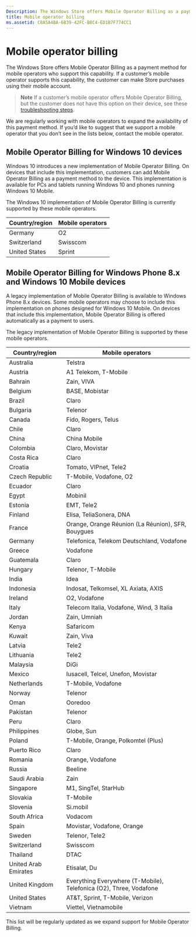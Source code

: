 ```yaml
---
Description: The Windows Store offers Mobile Operator Billing as a payment method for mobile operators who support this capability.
title: Mobile operator billing
ms.assetid: C8A5A4BA-6B39-42FC-B8C4-ED1B7F774CC1
---
```


# Mobile operator billing


The Windows Store offers Mobile Operator Billing as a payment method for mobile operators who support this capability. If a customer’s mobile operator supports this capability, the customer can make Store purchases using their mobile account.

> **Note**  If a customer’s mobile operator offers Mobile Operator Billing, but the customer does not have this option on their device, see these [troubleshooting steps](http://go.microsoft.com/fwlink/p/?LinkId=523993).

 

We are regularly working with mobile operators to expand the availability of this payment method. If you’d like to suggest that we support a mobile operator that you don’t see in the lists below, contact the mobile operator.

## Mobile Operator Billing for Windows 10 devices


Windows 10 introduces a new implementation of Mobile Operator Billing. On devices that include this implementation, customers can add Mobile Operator Billing as a payment method to the device. This implementation is available for PCs and tablets running Windows 10 and phones running Windows 10 Mobile.

The Windows 10 implementation of Mobile Operator Billing is currently supported by these mobile operators.

| Country/region | Mobile operators |
|----------------|------------------|
| Germany        | O2               |
| Switzerland    | Swisscom         |
| United States  | Sprint           |

 

## Mobile Operator Billing for Windows Phone 8.x and Windows 10 Mobile devices


A legacy implementation of Mobile Operator Billing is available to Windows Phone 8.x devices. Some mobile operators may choose to include this implementation on phones designed for Windows 10 Mobile. On devices that include this implementation, Mobile Operator Billing is offered automatically as a payment to users.

The legacy implementation of Mobile Operator Billing is supported by these mobile operators.

| Country/region       | Mobile operators                                                   |
|----------------------|--------------------------------------------------------------------|
| Australia            | Telstra                                                            |
| Austria              | A1 Telekom, T-Mobile                                               |
| Bahrain              | Zain, VIVA                                                         |
| Belgium              | BASE, Mobistar                                                     |
| Brazil               | Claro                                                              |
| Bulgaria             | Telenor                                                            |
| Canada               | Fido, Rogers, Telus                                                |
| Chile                | Claro                                                              |
| China                | China Mobile                                                       |
| Colombia             | Claro, Movistar                                                    |
| Costa Rica           | Claro                                                              |
| Croatia              | Tomato, VIPnet, Tele2                                              |
| Czech Republic       | T-Mobile, Vodafone, O2                                             |
| Ecuador              | Claro                                                              |
| Egypt                | Mobinil                                                            |
| Estonia              | EMT, Tele2                                                         |
| Finland              | Elisa, TeliaSonera, DNA                                            |
| France               | Orange, Orange Réunion (La Réunion), SFR, Bouygues                 |
| Germany              | Telefonica, Telekom Deutschland, Vodafone                          |
| Greece               | Vodafone                                                           |
| Guatemala            | Claro                                                              |
| Hungary              | Telenor, T-Mobile                                                  |
| India                | Idea                                                               |
| Indonesia            | Indosat, Telkomsel, XL Axiata, AXIS                                |
| Ireland              | O2, Vodafone                                                       |
| Italy                | Telecom Italia, Vodafone, Wind, 3 Italia                           |
| Jordan               | Zain, Umniah                                                       |
| Kenya                | Safaricom                                                          |
| Kuwait               | Zain, Viva                                                         |
| Latvia               | Tele2                                                              |
| Lithuania            | Tele2                                                              |
| Malaysia             | DiGi                                                               |
| Mexico               | Iusacell, Telcel, Unefon, Movistar                                 |
| Netherlands          | T-Mobile, Vodafone                                                 |
| Norway               | Telenor                                                            |
| Oman                 | Ooredoo                                                            |
| Pakistan             | Telenor                                                            |
| Peru                 | Claro                                                              |
| Philippines          | Globe, Sun                                                         |
| Poland               | T-Mobile, Orange, Polkomtel (Plus)                                 |
| Puerto Rico          | Claro                                                              |
| Romania              | Orange, Vodafone                                                   |
| Russia               | Beeline                                                            |
| Saudi Arabia         | Zain                                                               |
| Singapore            | M1, SingTel, StarHub                                               |
| Slovakia             | T-Mobile                                                           |
| Slovenia             | Si.mobil                                                           |
| South Africa         | Vodacom                                                            |
| Spain                | Movistar, Vodafone, Orange                                         |
| Sweden               | Telenor, Tele2                                                     |
| Switzerland          | Swisscom                                                           |
| Thailand             | DTAC                                                               |
| United Arab Emirates | Etisalat, Du                                                       |
| United Kingdom       | Everything Everywhere (T-Mobile), Telefonica (O2), Three, Vodafone |
| United States        | AT&T, Sprint, T-Mobile, Verizon                                    |
| Vietnam              | Viettel, Vietnamobile                                              |

 

This list will be regularly updated as we expand support for Mobile Operator Billing.

 

 






<!--HONumber=May16_HO4-->


